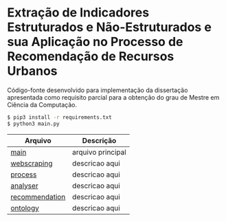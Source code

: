 # Extração de Indicadores Estruturados e Não-Estruturados e sua Aplicação no Processo de Recomendação de Recursos Urbanos

Código-fonte desenvolvido para implementação da dissertação apresentada como requisito parcial
para a obtenção do grau de Mestre em Ciência da Computação.

```sh
$ pip3 install -r requirements.txt
$ python3 main.py
```

| Arquivo | Descrição |
| ------ | ------ |
| [main][mainfile] | arquivo principal |
| [webscraping][webscrapingfile] | descricao aqui |
| [process][processfile] | descricao aqui |
| [analyser][analyserfile] | descricao aqui |
| [recommendation][recommendationfile] | descricao aqui |
| [ontology][ontologyfile] | descricao aqui |

[mainfile]: <https://github.com/brendasalenave/dissertacao/blob/master/main.py>
[webscrapingfile]: <https://github.com/brendasalenave/dissertacao/blob/master/webscraping.py>
[processfile]: <https://github.com/brendasalenave/dissertacao/blob/master/main.py>
[analyserfile]: <https://github.com/brendasalenave/dissertacao/blob/master/main.py>
[recommendationfile]: <https://github.com/brendasalenave/dissertacao/blob/master/main.py>
[ontologyfile]: <https://github.com/brendasalenave/dissertacao/blob/master/main.py>
